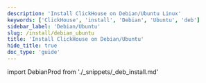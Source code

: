 ```yaml
---
description: 'Install ClickHouse on Debian/Ubuntu Linux'
keywords: ['ClickHouse', 'install', 'Debian', 'Ubuntu', 'deb']
sidebar_label: 'Debian/Ubuntu'
slug: /install/debian_ubuntu
title: 'Install ClickHouse on Debian/Ubuntu'
hide_title: true
doc_type: 'guide'
---
```


import DebianProd from './_snippets/_deb_install.md'

<DebianProd/>
